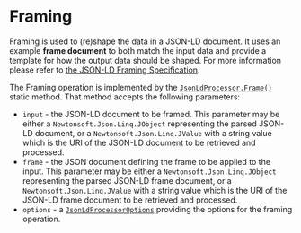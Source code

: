 # Framing

Framing is used to (re)shape the data in a JSON-LD document. It uses an example **frame document** to both match the input data and provide a template for how the output data should be shaped. For more information please refer to [the JSON-LD Framing Specification](https://json-ld.org/spec/latest/json-ld-framing/#framing).

The Framing operation is implemented by the [`JsonLdProcessor.Frame()`](xref:VDS.RDF.JsonLd.JsonLdProcessor.Frame(Newtonsoft.Json.Linq.JToken,Newtonsoft.Json.Linq.JToken,VDS.RDF.JsonLd.JsonLdProcessorOptions)) static method. That method accepts the following parameters:

* `input` - the JSON-LD document to be framed. This parameter may be either a `Newtonsoft.Json.Linq.JObject` representing the parsed JSON-LD document, or a `Newtonsoft.Json.Linq.JValue` with a string value which is the URI of the JSON-LD document to be retrieved and processed.
* `frame` - the JSON document defining the frame to be applied to the input. This parameter may be either a `Newtonsoft.Json.Linq.JObject` representing the parsed JSON-LD frame document, or a `Newtonsoft.Json.Linq.JValue` with a string value which is the URI of the JSON-LD frame document to be retrieved and processed.
* `options` -  a [`JsonLdProcessorOptions`](processor_options.md) providing the options for the framing operation.